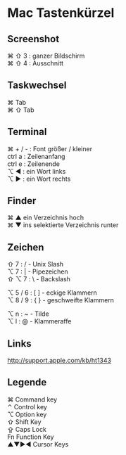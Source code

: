 # Mac Tastenkürzel

## Screenshot
⌘ ⇧ 3 : ganzer Bildschirm  
⌘ ⇧ 4 : Ausschnitt

## Taskwechsel
⌘ Tab  
⌘ ⇧ Tab

## Terminal
⌘ + / - : Font größer / kleiner  
ctrl a : Zeilenanfang  
ctrl e : Zeilenende  
⌥ ◀︎ : ein Wort links  
⌥ ▶︎ : ein Wort rechts

## Finder
⌘ ▲ ein Verzeichnis hoch  
⌘ ▼ ins selektierte Verzeichnis runter

## Zeichen
⇧ 7 : / - Unix Slash  
⌥ 7 : | - Pipezeichen  
⇧ ⌥ 7 : \ - Backslash

⌥ 5 / 6 :  [ ] - eckige Klammern  
⌥ 8 / 9 : { } - geschweifte Klammern

⌥ n : ~ - Tilde  
⌥ l : @ - Klammeraffe


## Links
http://support.apple.com/kb/ht1343

## Legende
⌘	Command key  
⌃	Control key  
⌥	Option key  
⇧	Shift Key  
⇪	Caps Lock  
Fn	Function Key  
▲▼▶︎◀︎  Cursor Keys

